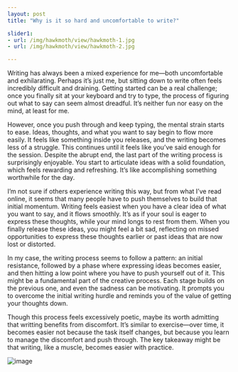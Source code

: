 ```yaml
---
layout: post
title: "Why is it so hard and uncomfortable to write?"

slider1:
- url: /img/hawkmoth/view/hawkmoth-1.jpg
- url: /img/hawkmoth/view/hawkmoth-2.jpg

---
```


Writing has always been a mixed experience for me—both uncomfortable and exhilarating. Perhaps it’s just me, but sitting down to write often feels incredibly difficult and draining. Getting started can be a real challenge; once you finally sit at your keyboard and try to type, the process of figuring out what to say can seem almost dreadful. It’s neither fun nor easy on the mind, at least for me.

However, once you push through and keep typing, the mental strain starts to ease. Ideas, thoughts, and what you want to say begin to flow more easily. It feels like something inside you releases, and the writing becomes less of a struggle. This continues until it feels like you’ve said enough for the session. Despite the abrupt end, the last part of the writing process is surprisingly enjoyable. You start to articulate ideas with a solid foundation, which feels rewarding and refreshing. It’s like accomplishing something worthwhile for the day.

I’m not sure if others experience writing this way, but from what I’ve read online, it seems that many people have to push themselves to build that initial momentum. Writing feels easiest when you have a clear idea of what you want to say, and it flows smoothly. It’s as if your soul is eager to express these thoughts, while your mind longs to rest from them. When you finally release these ideas, you might feel a bit sad, reflecting on missed opportunities to express these thoughts earlier or past ideas that are now lost or distorted.

In my case, the writing process seems to follow a pattern: an initial resistance, followed by a phase where expressing ideas becomes easier, and then hitting a low point where you have to push yourself out of it. This might be a fundamental part of the creative process. Each stage builds on the previous one, and even the sadness can be motivating. It prompts you to overcome the initial writing hurdle and reminds you of the value of getting your thoughts down.

Though this process feels excessively poetic, maybe its worth admitting that writting benefits from discomfort. It’s similar to exercise—over time, it becomes easier not because the task itself changes, but because you learn to manage the discomfort and push through. The key takeaway might be that writing, like a muscle, becomes easier with practice.

![image](https://www.publicdomainpictures.net/pictures/170000/velka/typewriter-1462561895H58.jpg)
